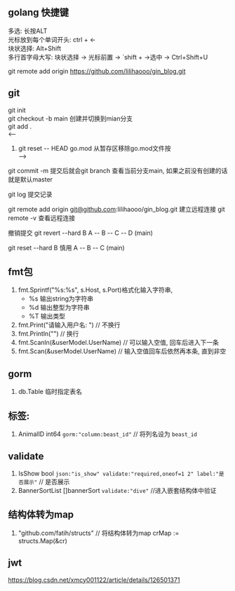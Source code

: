 ## golang 快捷键
多选: 长按ALT  
光标放到每个单词开头: ctrl + <-  
块状选择: Alt+Shift  
多行首字母大写: 块状选择 -> 光标前置 -> `shift + ->选中 -> Ctrl+Shift+U  


git remote add origin https://github.com/lilihaooo/gin_blog.git


## git
git init  
git checkout -b main 创建并切换到mian分支  
git add .  
<--  
1. git reset -- HEAD go.mod 从暂存区移除go.mod文件按  
-->

git commit -m  提交后就会git branch 查看当前分支main, 如果之前没有创建的话就是默认master

git log 提交记录

git remote add origin git@github.com:lilihaooo/gin_blog.git 建立远程连接
git remote -v 查看远程连接


撤销提交
git revert --hard B
A -- B -- C -- D (main)

git reset --hard B 慎用
A -- B -- C (main)


## fmt包
1. fmt.Sprintf("%s:%s", s.Host, s.Port)格式化输入字符串,    
   * %s 输出string为字符串
   * %d 输出整型为字符串 
   * %T 输出类型
2. fmt.Print("请输入用户名: ") // 不换行
3. fmt.Println("")   // 换行
4. fmt.Scanln(&userModel.UserName)   // 可以输入空值, 回车后进入下一条
5. fmt.Scan(&userModel.UserName)     // 输入空值回车后依然再本条, 直到非空




## gorm 
1. db.Table 临时指定表名

## 标签:
1. AnimalID int64     `gorm:"column:beast_id"`         // 将列名设为 `beast_id`


## validate
1. IsShow bool   `json:"is_show" validate:"required,oneof=1 2" label:"是否展示"` // 是否展示
2. BannerSortList []bannerSort `validate:"dive"` //进入嵌套结构体中验证



## 结构体转为map
1. "github.com/fatih/structs"
   // 将结构体转为map
   crMap := structs.Map(&cr)


## jwt
https://blog.csdn.net/xmcy001122/article/details/126501371

